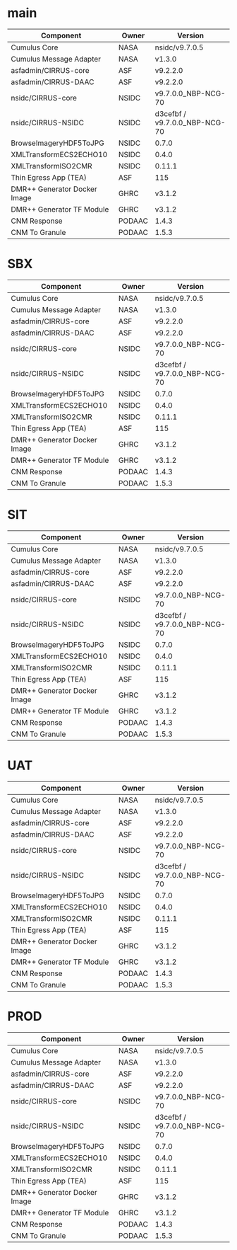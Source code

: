 # main

| Component | Owner | Version |
| -- | -- | -- |
| Cumulus Core | NASA | nsidc/v9.7.0.5 |
| Cumulus Message Adapter | NASA | v1.3.0 |
| asfadmin/CIRRUS-core | ASF | v9.2.2.0 |
| asfadmin/CIRRUS-DAAC | ASF | v9.2.2.0 |
| nsidc/CIRRUS-core | NSIDC | v9.7.0.0_NBP-NCG-70 |
| nsidc/CIRRUS-NSIDC | NSIDC | d3cefbf / v9.7.0.0_NBP-NCG-70 |
| BrowseImageryHDF5ToJPG | NSIDC | 0.7.0 |
| XMLTransformECS2ECHO10 | NSIDC | 0.4.0 |
| XMLTransformISO2CMR | NSIDC | 0.11.1 |
| Thin Egress App (TEA) | ASF | 115 |
| DMR++ Generator Docker Image | GHRC | v3.1.2 |
| DMR++ Generator TF Module | GHRC | v3.1.2 |
| CNM Response | PODAAC | 1.4.3 |
| CNM To Granule | PODAAC | 1.5.3 |

# SBX

| Component | Owner | Version |
| -- | -- | -- |
| Cumulus Core | NASA | nsidc/v9.7.0.5 |
| Cumulus Message Adapter | NASA | v1.3.0 |
| asfadmin/CIRRUS-core | ASF | v9.2.2.0 |
| asfadmin/CIRRUS-DAAC | ASF | v9.2.2.0 |
| nsidc/CIRRUS-core | NSIDC | v9.7.0.0_NBP-NCG-70 |
| nsidc/CIRRUS-NSIDC | NSIDC | d3cefbf / v9.7.0.0_NBP-NCG-70 |
| BrowseImageryHDF5ToJPG | NSIDC | 0.7.0 |
| XMLTransformECS2ECHO10 | NSIDC | 0.4.0 |
| XMLTransformISO2CMR | NSIDC | 0.11.1 |
| Thin Egress App (TEA) | ASF | 115 |
| DMR++ Generator Docker Image | GHRC | v3.1.2 |
| DMR++ Generator TF Module | GHRC | v3.1.2 |
| CNM Response | PODAAC | 1.4.3 |
| CNM To Granule | PODAAC | 1.5.3 |

# SIT

| Component | Owner | Version |
| -- | -- | -- |
| Cumulus Core | NASA | nsidc/v9.7.0.5 |
| Cumulus Message Adapter | NASA | v1.3.0 |
| asfadmin/CIRRUS-core | ASF | v9.2.2.0 |
| asfadmin/CIRRUS-DAAC | ASF | v9.2.2.0 |
| nsidc/CIRRUS-core | NSIDC | v9.7.0.0_NBP-NCG-70 |
| nsidc/CIRRUS-NSIDC | NSIDC | d3cefbf / v9.7.0.0_NBP-NCG-70 |
| BrowseImageryHDF5ToJPG | NSIDC | 0.7.0 |
| XMLTransformECS2ECHO10 | NSIDC | 0.4.0 |
| XMLTransformISO2CMR | NSIDC | 0.11.1 |
| Thin Egress App (TEA) | ASF | 115 |
| DMR++ Generator Docker Image | GHRC | v3.1.2 |
| DMR++ Generator TF Module | GHRC | v3.1.2 |
| CNM Response | PODAAC | 1.4.3 |
| CNM To Granule | PODAAC | 1.5.3 |

# UAT

| Component | Owner | Version |
| -- | -- | -- |
| Cumulus Core | NASA | nsidc/v9.7.0.5 |
| Cumulus Message Adapter | NASA | v1.3.0 |
| asfadmin/CIRRUS-core | ASF | v9.2.2.0 |
| asfadmin/CIRRUS-DAAC | ASF | v9.2.2.0 |
| nsidc/CIRRUS-core | NSIDC | v9.7.0.0_NBP-NCG-70 |
| nsidc/CIRRUS-NSIDC | NSIDC | d3cefbf / v9.7.0.0_NBP-NCG-70 |
| BrowseImageryHDF5ToJPG | NSIDC | 0.7.0 |
| XMLTransformECS2ECHO10 | NSIDC | 0.4.0 |
| XMLTransformISO2CMR | NSIDC | 0.11.1 |
| Thin Egress App (TEA) | ASF | 115 |
| DMR++ Generator Docker Image | GHRC | v3.1.2 |
| DMR++ Generator TF Module | GHRC | v3.1.2 |
| CNM Response | PODAAC | 1.4.3 |
| CNM To Granule | PODAAC | 1.5.3 |

# PROD

| Component | Owner | Version |
| -- | -- | -- |
| Cumulus Core | NASA | nsidc/v9.7.0.5 |
| Cumulus Message Adapter | NASA | v1.3.0 |
| asfadmin/CIRRUS-core | ASF | v9.2.2.0 |
| asfadmin/CIRRUS-DAAC | ASF | v9.2.2.0 |
| nsidc/CIRRUS-core | NSIDC | v9.7.0.0_NBP-NCG-70 |
| nsidc/CIRRUS-NSIDC | NSIDC | d3cefbf / v9.7.0.0_NBP-NCG-70 |
| BrowseImageryHDF5ToJPG | NSIDC | 0.7.0 |
| XMLTransformECS2ECHO10 | NSIDC | 0.4.0 |
| XMLTransformISO2CMR | NSIDC | 0.11.1 |
| Thin Egress App (TEA) | ASF | 115 |
| DMR++ Generator Docker Image | GHRC | v3.1.2 |
| DMR++ Generator TF Module | GHRC | v3.1.2 |
| CNM Response | PODAAC | 1.4.3 |
| CNM To Granule | PODAAC | 1.5.3 |
